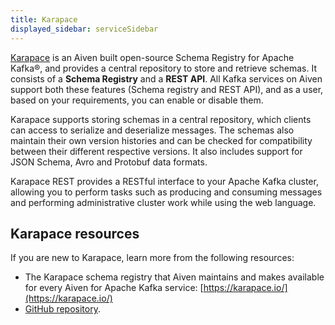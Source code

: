 ```yaml
---
title: Karapace
displayed_sidebar: serviceSidebar
---
```


[Karapace](https://karapace.io/) is an Aiven built open-source Schema Registry for Apache Kafka®, and provides a central repository to store and retrieve schemas.
It consists of a **Schema Registry** and a **REST API**. All Kafka services on Aiven
support both these features (Schema
registry and REST API), and as a user, based on your requirements, you
can enable or disable them.

Karapace supports storing schemas in a central repository, which clients
can access to serialize and deserialize messages. The schemas also
maintain their own version histories and can be checked for
compatibility between their different respective versions. It also
includes support for JSON Schema, Avro and Protobuf data formats.

Karapace REST provides a RESTful interface to your Apache Kafka cluster,
allowing you to perform tasks such as producing and consuming messages
and performing administrative cluster work while using the web language.

## Karapace resources

If you are new to Karapace, learn more from the following resources:

-   The Karapace schema registry that Aiven maintains and makes
    available for every Aiven for Apache Kafka service:
    [https://karapace.io/](https://karapace.io/)
-   [GitHub repository](https://github.com/aiven/karapace).
